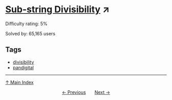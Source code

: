 # [Sub-string Divisibility](https://projecteuler.net/problem=43) ↗️

Difficulty rating: 5%

Solved by: 65,165 users
## Tags

- [divisibility](../tags/divisibility.md)
- [pandigital](../tags/pandigital.md)



---

[↑ Main Index](../README.md)


<div align=center><a href='42.md'>← Previous</a> &nbsp;&nbsp; &nbsp;&nbsp;  <a href='44.md'>Next →</a></div>

